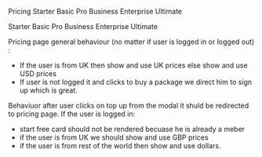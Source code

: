 Pricing 
Starter
Basic
Pro
Business
Enterprise
Ultimate

Starter
Basic
Pro
Business
Enterprise
Ultimate

Pricing page general behaviour (no matter if user is logged in or logged out) :
- If the user is from UK then show and use UK prices else show and use USD prices
- If user is not logged it and clicks to buy a package we direct him to sign up which is great.

Behaviuor after user clicks on top up from the modal it shuld be redirected to pricing page.
If the user is logged in:
- start free card should not be rendered becuase he is already a meber
- if the user is from UK we should show and use GBP prices
- if the user is from rest of the world then show and use dollars.